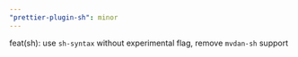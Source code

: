 ```yaml
---
"prettier-plugin-sh": minor
---
```


feat(sh): use `sh-syntax` without experimental flag, remove `mvdan-sh` support
